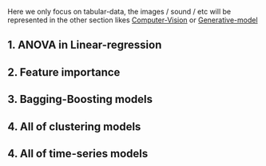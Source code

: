 Here we only focus on tabular-data, the images / sound / etc will be represented in the other section likes [Computer-Vision]() or [Generative-model]()

## 1. ANOVA in Linear-regression

## 2. Feature importance

## 3. Bagging-Boosting models

## 4. All of clustering models

## 4. All of time-series models